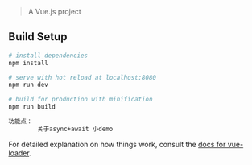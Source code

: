 
> A Vue.js project

## Build Setup

``` bash
# install dependencies
npm install

# serve with hot reload at localhost:8080
npm run dev

# build for production with minification
npm run build

功能点：
        关于async+await 小demo     
```

For detailed explanation on how things work, consult the [docs for vue-loader](http://vuejs.github.io/vue-loader).
